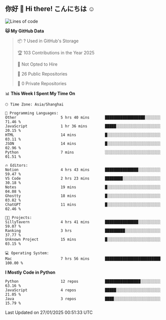 ## 你好 👋 Hi there! こんにちは ☺️

<!--START_SECTION:waka-->
![Lines of code](https://img.shields.io/badge/From%20Hello%20World%20I%27ve%20Written-14.3%20thousand%20lines%20of%20code-blue)

**🐱 My GitHub Data** 

> 📦 ? Used in GitHub's Storage 
 > 
> 🏆 103 Contributions in the Year 2025
 > 
> 🚫 Not Opted to Hire
 > 
> 📜 26 Public Repositories 
 > 
> 🔑 0 Private Repositories 
 > 
📊 **This Week I Spent My Time On** 

```text
🕑︎ Time Zone: Asia/Shanghai

💬 Programming Languages: 
Other                    5 hrs 40 mins       ██████████████████░░░░░░░   71.46 % 
JavaScript               1 hr 36 mins        █████░░░░░░░░░░░░░░░░░░░░   20.15 % 
HTML                     14 mins             █░░░░░░░░░░░░░░░░░░░░░░░░   03.11 % 
JSON                     14 mins             █░░░░░░░░░░░░░░░░░░░░░░░░   02.96 % 
Python                   7 mins              ░░░░░░░░░░░░░░░░░░░░░░░░░   01.51 % 

🔥 Editors: 
Notion                   4 hrs 43 mins       ███████████████░░░░░░░░░░   59.47 % 
VS Code                  2 hrs 23 mins       ████████░░░░░░░░░░░░░░░░░   30.18 % 
Notes                    19 mins             █░░░░░░░░░░░░░░░░░░░░░░░░   04.08 % 
Ghostty                  18 mins             █░░░░░░░░░░░░░░░░░░░░░░░░   03.82 % 
ChatGPT                  11 mins             █░░░░░░░░░░░░░░░░░░░░░░░░   02.46 % 

🐱‍💻 Projects: 
SillyTavern              4 hrs 41 mins       ███████████████░░░░░░░░░░   59.07 % 
Ranking                  3 hrs               █████████░░░░░░░░░░░░░░░░   37.77 % 
Unknown Project          15 mins             █░░░░░░░░░░░░░░░░░░░░░░░░   03.15 % 

💻 Operating System: 
Mac                      7 hrs 56 mins       █████████████████████████   100.00 % 
```

**I Mostly Code in Python** 

```text
Python                   12 repos            ████████████████░░░░░░░░░   63.16 % 
JavaScript               4 repos             █████░░░░░░░░░░░░░░░░░░░░   21.05 % 
Java                     3 repos             ████░░░░░░░░░░░░░░░░░░░░░   15.79 % 
```




 Last Updated on 27/01/2025 00:51:33 UTC
<!--END_SECTION:waka-->